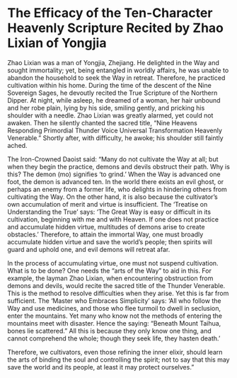 # The Efficacy of the Ten-Character Heavenly Scripture Recited by Zhao Lixian of Yongjia

Zhao Lixian was a man of Yongjia, Zhejiang. He delighted in the Way and sought immortality; yet, being entangled in worldly affairs, he was unable to abandon the household to seek the Way in retreat. Therefore, he practiced cultivation within his home. During the time of the descent of the Nine Sovereign Sages, he devoutly recited the True Scripture of the Northern Dipper. At night, while asleep, he dreamed of a woman, her hair unbound and her robe plain, lying by his side, smiling gently, and pricking his shoulder with a needle. Zhao Lixian was greatly alarmed, yet could not awaken. Then he silently chanted the sacred title, “Nine Heavens Responding Primordial Thunder Voice Universal Transformation Heavenly Venerable.” Shortly after, with difficulty, he awoke; his shoulder still faintly ached.

The Iron-Crowned Daoist said: “Many do not cultivate the Way at all; but when they begin the practice, demons and devils obstruct their path. Why is this? The demon (mo) signifies ‘to grind.’ When the Way is advanced one foot, the demon is advanced ten. In the world there exists an evil ghost, or perhaps an enemy from a former life, who delights in hindering others from cultivating the Way. On the other hand, it is also because the cultivator’s own accumulation of merit and virtue is insufficient. The ‘Treatise on Understanding the True’ says: ‘The Great Way is easy or difficult in its cultivation, beginning with me and with Heaven. If one does not practice and accumulate hidden virtue, multitudes of demons arise to create obstacles.’ Therefore, to attain the immortal Way, one must broadly accumulate hidden virtue and save the world’s people; then spirits will guard and uphold one, and evil demons will retreat afar.

In the process of accumulating virtue, one must not suspend cultivation. What is to be done? One needs the “arts of the Way” to aid in this. For example, the layman Zhao Lixian, when encountering obstruction from demons and devils, would recite the sacred title of the Thunder Venerable. This is the method to resolve difficulties when they arise. Yet this is far from sufficient. The ‘Master who Embraces Simplicity’ says: ‘All who follow the Way and use medicines, and those who flee turmoil to dwell in seclusion, enter the mountains. Yet many who know not the methods of entering the mountains meet with disaster. Hence the saying: “Beneath Mount Taihua, bones lie scattered.” All this is because they only know one thing, and cannot comprehend the whole; though they seek life, they hasten death.’

Therefore, we cultivators, even those refining the inner elixir, should learn the arts of binding the soul and controlling the spirit; not to say that this may save the world and its people, at least it may protect ourselves.”
